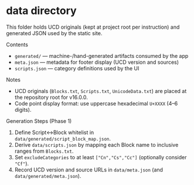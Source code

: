 # data directory

This folder holds UCD originals (kept at project root per instruction) and generated JSON used by the static site.

Contents
- `generated/` — machine-/hand-generated artifacts consumed by the app
- `meta.json` — metadata for footer display (UCD version and sources)
- `scripts.json` — category definitions used by the UI

Notes
- UCD originals (`Blocks.txt`, `Scripts.txt`, `UnicodeData.txt`) are placed at the repository root for v16.0.0.
- Code point display format: use uppercase hexadecimal `U+XXXX` (4–6 digits).

Generation Steps (Phase 1)
1) Define Script↔Block whitelist in `data/generated/script_block_map.json`.
2) Derive `data/scripts.json` by mapping each Block name to inclusive ranges from `Blocks.txt`.
3) Set `excludeCategories` to at least `["Cn","Cs","Cc"]` (optionally consider `"Cf"`).
4) Record UCD version and source URLs in `data/meta.json` (and `data/generated/meta.json`).

